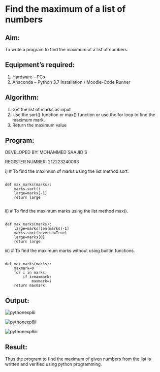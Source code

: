 # Find the maximum of a list of numbers
## Aim:
To write a program to find the maximum of a list of numbers.
## Equipment’s required:
1.	Hardware – PCs
2.	Anaconda – Python 3.7 Installation / Moodle-Code Runner
## Algorithm:
1.	Get the list of marks as input
2.	Use the sort() function or max() function or use the for loop to find the maximum mark.
3.	Return the maximum value
## Program:

DEVELOPED BY: MOHAMMED SAAJID S

REGISTER NUMBER: 212223240093

i)	# To find the maximum of marks using the list method sort.

```

def max_marks(marks):
    marks.sort()
    large=marks[-1]
    return large


```

ii)	# To find the maximum marks using the list method max().

```

def max_marks(marks):
    large=marks[len(marks)-1]
    marks.sort(reverse=True)
    large=marks[0]
    return large

```

iii) # To find the maximum marks without using builtin functions.

```

def max_marks(marks):
    maxmark=0
    for i in marks:
        if i>maxmark:
            maxmark=i
    return maxmark

```



## Output:

![pythonexp6i](https://github.com/Confusion7/FindMaximum/assets/141727149/54d16889-52c3-4cd9-8dc3-6df634c42b87)

![pythonexp6ii](https://github.com/Confusion7/FindMaximum/assets/141727149/d7682cab-5d18-451a-bc42-676311392c49)

![pythonexp6iii](https://github.com/Confusion7/FindMaximum/assets/141727149/2462df20-3c0a-44f3-b236-fedde7b06af0)




## Result:

Thus the program to find the maximum of given numbers from the list is written and verified using python programming.
